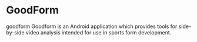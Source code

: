 # GoodForm
goodform
Goodform is an Android application which provides tools for side-by-side video analysis intended for use in sports form development.
